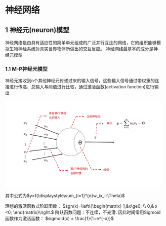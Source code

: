 # 神经网络
## 1 神经元(neuron)模型
神经网络是由具有适应性的简单单元组成的广泛并行互连的网络，它的组织能够模拟生物神经系统对真实世界物体所做出的交互反应。
神经网络最基本的成分是神经元模型

### 1.1 M-P神经元模型
神经元接收到n个其他神经元传递过来的输入信号，这些输入信号通过带权重的连接进行传递，总输入与阈值进行比较，通过激活函数(activation function)进行输出

![M-P神经元模型](./picture/neuron.jpeg "M-P神经元模型")

其中公式为$y=f(\displaystyle\sum_{i=1}^{n}w_ix_i-\Theta)$

理想的激活函数式阶跃函数：
$sgn(x)=\left\{\begin{matrix}
 1,&x\ge0; \\ 
 0,& x <0;
\end{matrix}\right.$
阶跃函数问题：不连续，不光滑.
因此时间常用Sigmoid函数作为激活函数：
$sigmoid(x) = \frac{1}{1+e^{-x}}$